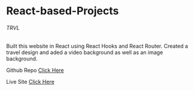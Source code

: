 # React-based-Projects

###### _TRVL_  

Built this website in React using React Hooks and React Router. Created a travel design and aded a video background as well as an image background.

Github Repo [Click Here](https://github.com/AmanpreetSingh1995/trvl-mockup-website)

Live Site [Click Here](https://trvl-mockup-website.herokuapp.com/)
